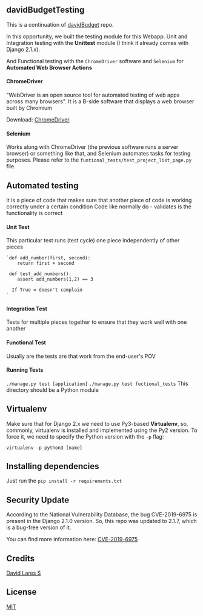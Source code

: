 ## davidBudgetTesting

This is a continuation of [davidBudget](https://github.com/davidlares/davidBudget) repo.

In this opportunity, we built the testing module for this Webapp. Unit and Integration testing with the  **Unittest** module (I think it already comes with Django 2.1.x).

And Functional testing with the `ChromeDriver` software and `Selenium` for **Automated Web Browser Actions**

#### ChromeDriver

"WebDriver is an open source tool for automated testing of web apps across many browsers". It is a B-side software that displays a web browser built by Chromium

Download: [ChromeDriver](http://chromedriver.chromium.org/)

#### Selenium

Works along with ChromeDriver (the previous software runs a server browser) or something like that, and Selenium automates tasks for testing purposes. Please refer to the `funtional_tests/test_project_list_page.py` file.

## Automated testing

It is a piece of code that makes sure that another piece of code is working correctly under a certain condition
Code like normally do - validates is the functionality is correct

#### Unit Test

  This particular test runs (test cycle) one piece independently of other pieces


    `def add_number(first, second):
        return first + second

     def test_add_numbers():
        assert add_numbers(1,2) == 3

      If True = doesn't complain
    `

#### Integration Test

  Tests for multiple pieces together to ensure that they work well with one another

#### Functional Test

  Usually are the tests are that work from the end-user's POV

#### Running Tests

  `./manage.py test [application]`
  `./manage.py test fuctional_tests` This directory should be a Python module

## Virtualenv

  Make sure that for Django 2.x we need to use Py3-based **Virtualenv**, so, commonly, virtualenv is installed and implemented using the Py2 version. To force it, we need to specify the Python version with the `-p` flag:

  `virtualenv -p python3 [name]`

## Installing dependencies

 Just run the `pip install -r requirements.txt`

## Security Update

According to the National Vulnerability Database, the bug CVE-2019-6975 is present in the Django 2.1.0 version.
So, this repo was updated to 2.1.7, which is a bug-free version of it.

You can find more information here: [CVE-2019-6975](https://nvd.nist.gov/vuln/detail/CVE-2019-6975)

## Credits
[David Lares S](https;//davidlares.com)

## License
[MIT](https://opensource.org/licenses/MIT)
